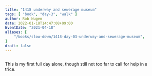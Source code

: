```yaml
---
title: "1418 underway and sewerage museum"
tags: [ "book", "day-3", "walk" ]
author: Rob Nugen
date: 2022-01-18T14:47:08+09:00
EventDate: "2021-04-18"
aliases: [
    "/books/slow-down/1418-day-03-underway-and-sewerage-museum",
]
draft: false
---
```


<img
src="%https://b.robnugen.com/quests/walk-to-niigata/2021/en_route/day-03/2021_apr_18_francois_looking_for_water.jpeg"
alt=""
class="title" />

This is my first full day alone, though still not too far to call for help in a trice.
